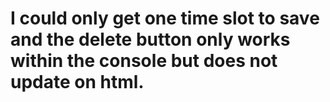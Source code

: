 # I could only get one time slot to save and the delete button only works within the console but does not update on html.